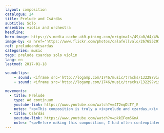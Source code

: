 ```yaml
---
layout: composition
catalogue: 24
title: Prelude and Csárdás
subtitle: Solo
ensemble: violin and orchestra
headline: 
hero-image: https://s-media-cache-ak0.pinimg.com/originals/49/a0/d4/49a0d4dc08d66319be0a27faf2810e68.jpg
image-by: <a href='https://www.flickr.com/photos/calafellvalo/2676552977/in/photolist-55w2X8-7qbYeh-5e9vxq-gBQXdy-dHQJnV-nDiTp-qZuk75-gHE92e-fNLpmu-bh2bn4-qjnkg-5e5b78-qjnos-9fqkVZ-afa6ib-4ezUxb-af5pSQ-9CxLAg-5fXKs1-qjnh5-ELmhsX-4mqiVN-giygDe-4E5uMP-4aWfQG-dHWVvs-5yUXMX-5u83QP-5xtdSo-794ktf-pFsYXC-78ZsST-DfhFvk-ow6VyZ-6RyLca-4h2KRC-7fkZ5n-mFRJhh-dYAKb4-6tKSyf-7fkZ3K-4t1KNM-65s7CD-4P4gsE-dpQPFA-2zCYdV-4TwvKj-23BM5Y-4Q95Zs-Ao3Ln7' target='_new'>Folklore Ungarian</a> by Joan Grífols
ref: preludeandcsardas
categories: music
tags: prelude csardas solo violin
lang: en
lastmod: 2017-01-18

soundclips:
    - sound: <iframe src='http://logamp.com/1746/music/tracks/13228?vision&responsive' name='logampIFrame' scrolling='no' frameborder='0' width='100%' height='150px'></iframe>
    - sound: <iframe src='http://logamp.com/1746/music/tracks/13229?vision&responsive' name='logampIFrame' scrolling='no' frameborder='0' width='100%' height='150px'></iframe>

movements:
  - title: Prelude
    type: Ad continuum
    youtube-link: https://www.youtube.com/watch?v=4T2nqDLTY_E
    notes: "<p>This composition is truly a <i>prelude and czardas,</i> in the same way as a <i>toccata and fugue.</i> The prelude, being in quasi-perpetual motion, is, in that sense, the toccata. Earlier, this composition was called Daniel II, but because the name seemed redundant and could be confused with the earlier <i>Varia Daniel,</i> I dropped it in favour of the more semantic title <i>Prelude and Csárdás.</i></p>"
  - title: Csárdás
    youtube-link: https://www.youtube.com/watch?v=pkkIFem6GnA
    notes: "<p>Before making this composition, I had often contemplated creating a csárdás. Indeed, since quite early in my learning the violin, I had become familiar with the score of the very famous <i>Csárdás</i> for violin and piano by Vittorio Monti. I told myself that if many people enjoy his composition, it would be profitable to make one of the same kind. I therefore consulted our <i>Encyclopædia Britannica</i> to find out what could be known about that form of music.</p><p>Later, I decided to make it a composition for my friend Daniel. I therefore began by the lassu <i>(Andante Maestoso),</i> of which the composition method was somewhat unusual:</p><p>I wished, for the <i>lassu,</i> to create a soft and melodic entry for the entry of the violin. I therefore wrote, out of my first inspiration, a line for the cello, containing an element of danse and a fragment of melody. After further consideration, I found that beautiful, but not sufficient. I therefore added a line for the clarinet, which I though would then carry the melody: false! I would end up creating a new line for the flute, that one finally being beautiful and satisfying.</p><p>To introduce the csárdás, I chose a theme invented earlier through a creative spinoff for the <a href='http://denislabrecque.ca/music/2013/01/01/various-airs.html'><i>Various Airs</i> for violin.</a> That then became the theme of the <i>ad perpetuum</i> of the first movement. That perpetual movement is in reality an interrupted flow, since it stops in its center for a short <i>Moderato,</i> before starting again, on a new tone which makes these three parts—the <i>Vivace</i> of the beginning, the <i>Moderato</i> which follows, and the <i>Vivace</i> (or <i>A tempo</i>) of the end—inseperable.</p>"
---
```

